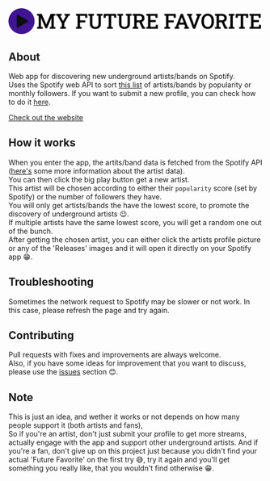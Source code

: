 <img src="public/header_img.png">

## About

Web app for discovering new underground artists/bands on Spotify.\
Uses the Spotify web API to sort [this list](https://github.com/Ricardo-Silva91/my-future-favorite/blob/main/src/assets/artists.js) of artists/bands by popularity or monthly followers.
If you want to submit a new profile, you can check how to do it [here](https://github.com/Ricardo-Silva91/my-future-favorite/blob/main/docs/how-to-submit.md).

[Check out the website](https://my-future-favorite.netlify.app/)

## How it works

When you enter the app, the artits/band data is fetched from the Spotify API ([here's](https://developer.spotify.com/documentation/web-api/reference/#/operations/get-an-artist) some more information about the artist data).\
You can then click the big play button get a new artist.\
This artist will be chosen according to either their `popularity` score (set by Spotify) or the number of followers they have.\
You will only get artists/bands the have the lowest score, to promote the discovery of underground artists 😉.\
If multiple artists have the same lowest score, you will get a random one out of the bunch.\
After getting the chosen artist, you can either click the artists profile picture or any of the 'Releases' images and it will open it directly on your Spotify app 😁.

## Troubleshooting

Sometimes the network request to Spotify may be slower or not work.
In this case, please refresh the page and try again.

## Contributing

Pull requests with fixes and improvements are always welcome.\
Also, if you have some ideas for improvement that you want to discuss, please use the [issues](https://github.com/Ricardo-Silva91/my-future-favorite/issues?q=is%3Aissue+is%3Aopen+sort%3Aupdated-desc) section 😊.

## Note


This is just an idea, and wether it works or not depends on how many people support it (both artists and fans),\
So if you're an artist, don't just submit your profile to get more streams, actually engage with the app and support other underground artists.
And if you're a fan, don't give up on this project just because you didn't find your actual 'Future Favorite' on the first try 😅, try it again and you'll get something you really like, that you wouldn't find otherwise 😁.
